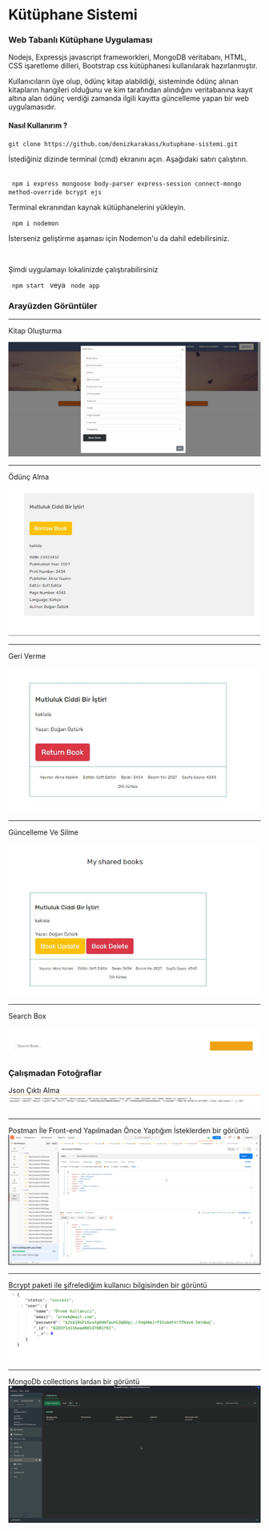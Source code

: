 # Kütüphane Sistemi

<h3>Web Tabanlı Kütüphane Uygulaması </h3>

<p> Nodejs, Expressjs  javascript frameworkleri, MongoDB veritabanı, HTML, CSS işaretleme dilleri, Bootstrap css kütüphanesi kullanılarak hazırlanmıştır.</p>

<p> Kullanıcıların üye olup, ödünç kitap alabildiği, sisteminde ödünç alınan kitapların hangileri olduğunu ve kim tarafından alındığını veritabanına kayıt altına alan ödünç verdiği zamanda ilgili kayıtta güncelleme yapan bir web uygulamasıdır. </p>
  
<h4> Nasıl Kullanırım ? </h4>
<code>git clone https://github.com/denizkarakass/kutuphane-sistemi.git </code>  
 <p> İstediğiniz dizinde terminal (cmd) ekranını açın. Aşağıdaki satırı çalıştırın.</p>
<br>
<code> npm i express mongoose body-parser express-session connect-mongo method-override bcrypt ejs</code>
<p> Terminal ekranından kaynak kütüphanelerini yükleyin. </p>
<code> npm i nodemon </code>
<p> İsterseniz geliştirme aşaması için Nodemon'u da dahil edebilirsiniz. </p>

<br>
<p>Şimdi uygulamayı lokalinizde çalıştırabilirsiniz</p>
<code> npm start </code> veya <code> node app </code>

<h3>Arayüzden Görüntüler</h3>
<hr>Kitap Oluşturma<p><img src="/calismadan-fotolar/createBook.JPG" alt="Kitap Oluşturma"></p>
<hr>Ödünç Alma<p><img src="/calismadan-fotolar/barrows.JPG" alt="Ödünç Alma"></p>
<hr>Geri Verme<p> <img src="/calismadan-fotolar/returnBook.JPG" alt="Geri Verme"></p>
<hr>Güncelleme Ve Silme<p><img src="/calismadan-fotolar/bookUpdateDelete.JPG" alt="Güncelleme Ve Silme"></p>
<hr>Search Box<p> <img src="/calismadan-fotolar/searchBox.JPG" alt="SearchBox"></p>


<h3> Çalışmadan Fotoğraflar</h3>
<p>Json Çıktı Alma<img src="/calismadan-fotolar/form-kitap-create-json.png" alt="Json Çalışma"> </p><hr>
<p>Postman İle Front-end Yapılmadan Önce Yaptığım İsteklerden bir görüntü <img src="/calismadan-fotolar/postman.png" alt="Postman" </p>
<hr><p>Bcrypt paketi ile şifrelediğim kullanıcı bilgisinden bir görüntü <img src="/calismadan-fotolar/şifrelenmiş-kullanıcı-bilgisi-json.png" alt="Şifreleme API"></p>
<hr><p>MongoDb collections lardan bir görüntü <img src="/calismadan-fotolar/mongodb-collections.png" alt="MongoDB veritabanı"></p>
